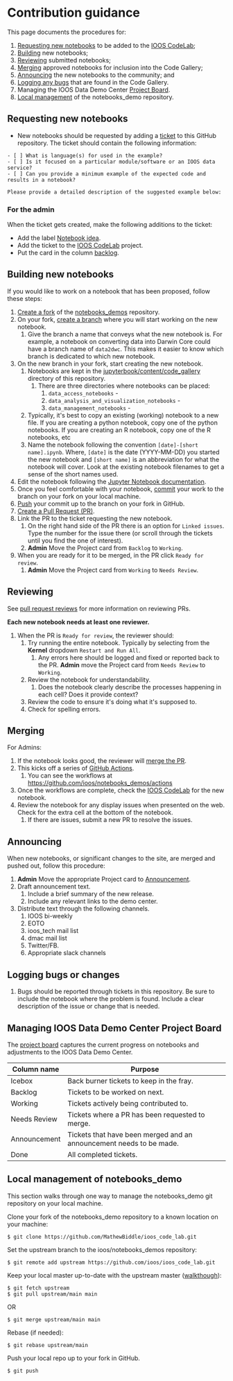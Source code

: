 # Contribution guidance
This page documents the procedures for:
1. [Requesting new notebooks](#requesting-new-notebooks) to be added to the [IOOS CodeLab](https://ioos.github.io/ioos_code_lab);
1. [Building](#building-new-notebooks) new notebooks;
1. [Reviewing](#reviewing) submitted notebooks;
1. [Merging](#merging) approved notebooks for inclusion into the Code Gallery;
1. [Announcing](#announcing) the new notebooks to the community; and 
1. [Logging any bugs](#logging-bugs) that are found in the Code Gallery.
1. Managing the IOOS Data Demo Center [Project Board](#managing-ioos-data-demo-center-project-board).
1. [Local management](#local-management-of-notebooks_demo) of the notebooks_demo repository.

## Requesting new notebooks
* New notebooks should be requested by adding a [ticket](https://github.com/ioos/ioos_code_lab/issues/new) to this GitHub repository. The ticket should contain the following information:
```
- [ ] What is language(s) for used in the example?
- [ ] Is it focused on a particular module/software or an IOOS data service?
- [ ] Can you provide a minimum example of the expected code and results in a notebook?

Please provide a detailed description of the suggested example below:
```

### For the admin
When the ticket gets created, make the following additions to the ticket:
* Add the label [Notebook idea](https://github.com/ioos/ioos_code_lab/labels/Notebook%20idea).
* Add the ticket to the [IOOS CodeLab](https://github.com/orgs/ioos/projects/1#card-49928448) project.
* Put the card in the column [backlog](https://github.com/orgs/ioos/projects/1#column-5010196).

## Building new notebooks
If you would like to work on a notebook that has been proposed, follow these steps:
1. [Create a fork](https://docs.github.com/en/github/getting-started-with-github/fork-a-repo) of the [notebooks_demos](https://github.com/ioos/ioos_code_lab) repository.
1. On your fork, [create a branch](https://docs.github.com/en/github/collaborating-with-issues-and-pull-requests/creating-and-deleting-branches-within-your-repository) where you will start working on the new notebook. 
   1. Give the branch a name that conveys what the new notebook is. For example, a notebook on converting data into Darwin Core could have a branch name of `data2dwc`. This makes it easier to know which branch is dedicated to which new notebook.
1. On the new branch in your fork, start creating the new notebook. 
   1. Notebooks are kept in the [jupyterbook/content/code_gallery](https://github.com/ioos/ioos_code_lab/tree/master/jupyterbook/content/code_gallery) directory of this repository.
      1. There are three directories where notebooks can be placed:
         1. `data_access_notebooks` - 
         2. `data_analysis_and_visualization_notebooks` -
         3. `data_management_notebooks` - 
   2. Typically, it's best to copy an existing (working) notebook to a new file. If you are creating a python notebook, copy one of the python notebooks. If you are creating an R notebook, copy one of the R notebooks, etc
   3. Name the notebook following the convention `[date]-[short name].ipynb`. Where, `[date]` is the date (YYYY-MM-DD) you started the new notebook and `[short name]` is an abbreviation for what the notebook will cover. Look at the existing notebook filenames to get a sense of the short names used. 
1. Edit the notebook following the [Jupyter Notebook documentation](https://jupyter-notebook.readthedocs.io/en/stable/notebook.html).
1. Once you feel comfortable with your notebook, [commit](https://github.com/git-guides/git-commit) your work to the branch on your fork on your local machine. 
1. [Push](https://github.com/git-guides/git-push) your commit up to the branch on your fork in GitHub.
1. [Create a Pull Request (PR)](https://docs.github.com/en/github/collaborating-with-issues-and-pull-requests/creating-a-pull-request-from-a-fork).
1. Link the PR to the ticket requesting the new notebook. 
   1. On the right hand side of the PR there is an option for `Linked issues`. Type the number for the issue there (or scroll through the tickets until you find the one of interest). 
   1. **Admin** Move the Project card from `Backlog` to `Working`.
1. When you are ready for it to be merged, in the PR click `Ready for review`.
   1. **Admin** Move the Project card from `Working` to `Needs Review`.

## Reviewing
See [pull request reviews](https://docs.github.com/en/github/collaborating-with-issues-and-pull-requests/about-pull-request-reviews) for more information on reviewing PRs.

**Each new notebook needs at least one reviewer.**

1. When the PR is `Ready for review`, the reviewer should:
   1. Try running the entire notebook. Typically by selecting from the **Kernel** dropdown `Restart and Run All`.
      1. Any errors here should be logged and fixed or reported back to the PR. **Admin** move the Project card from `Needs Review` to `Working`.
   1. Review the notebook for understandability.
      1. Does the notebook clearly describe the processes happening in each cell? Does it provide context?
   1. Review the code to ensure it's doing what it's supposed to.
   1. Check for spelling errors.

## Merging
For Admins:
1. If the notebook looks good, the reviewer will [merge the PR](https://docs.github.com/en/github/collaborating-with-issues-and-pull-requests/merging-a-pull-request).
1. This kicks off a series of [GitHub Actions](https://github.com/features/actions).
   1. You can see the workflows at https://github.com/ioos/notebooks_demos/actions 
1. Once the workflows are complete, check the [IOOS CodeLab](https://ioos.github.io/ioos_code_lab/) for the new notebook.
1. Review the notebook for any display issues when presented on the web. Check for the extra cell at the bottom of the notebook. 
   1. If there are issues, submit a new PR to resolve the issues.

## Announcing
When new notebooks, or significant changes to the site, are merged and pushed out, follow this procedure:
1. **Admin** Move the appropriate Project card to [Announcement](https://github.com/orgs/ioos/projects/1#column-13186308). 
1. Draft announcement text.
   1. Include a brief summary of the new release.
   1. Include any relevant links to the demo center.
1. Distribute text through the following channels.
   1. IOOS bi-weekly
   1. EOTO
   1. ioos_tech mail list
   1. dmac mail list
   1. Twitter/FB.
   1. Appropriate slack channels

## Logging bugs or changes
1. Bugs should be reported through tickets in this repository. Be sure to include the notebook where the problem is found. Include a clear description of the issue or change that is needed.

## Managing IOOS Data Demo Center Project Board
The [project board](https://github.com/orgs/ioos/projects/1) captures the current progress on notebooks and adjustments to the IOOS Data Demo Center.

| **Column name** | **Purpose** |
------------------|--------------
Icebox | Back burner tickets to keep in the fray.
Backlog | Tickets to be worked on next.
Working | Tickets actively being contributed to.
Needs Review | Tickets where a PR has been requested to merge.
Announcement | Tickets that have been merged and an announcement needs to be made.
Done | All completed tickets.

## Local management of notebooks_demo
This section walks through one way to manage the notebooks_demo git repository on your local machine.

Clone your fork of the notebooks_demo repository to a known location on your machine: 

```$ git clone https://github.com/MathewBiddle/ioos_code_lab.git```

Set the upstream branch to the ioos/notebooks_demos repository:

```$ git remote add upstream https://github.com/ioos/ioos_code_lab.git```

Keep your local master up-to-date with the upstream master ([walkthough](https://stefanbauer.me/articles/how-to-keep-your-git-fork-up-to-date)):

```
$ git fetch upstream
$ git pull upstream/main main
```
OR
```
$ git merge upstream/main main
```

Rebase (if needed):
```
$ git rebase upstream/main
```

Push your local repo up to your fork in GitHub.
```
$ git push
```